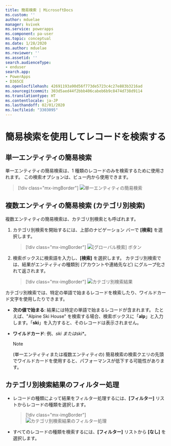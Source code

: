 ```yaml
---
title: 簡易検索 | MicrosoftDocs
ms.custom: ''
author: mduelae
manager: kvivek
ms.service: powerapps
ms.component: pa-user
ms.topic: conceptual
ms.date: 1/28/2020
ms.author: mduelae
ms.reviewer: ''
ms.assetid: ''
search.audienceType:
- enduser
search.app:
- PowerApps
- D365CE
ms.openlocfilehash: 42691193a90d56f773de5723c4c27e883b3216ad
ms.sourcegitcommit: 303d5aed44f2bbb406cabeb6b9c8474d738d9114
ms.translationtype: HT
ms.contentlocale: ja-JP
ms.lasthandoff: 02/01/2020
ms.locfileid: "3303095"
---
```

# <a name="using-quick-find-to-search-for-records"></a>簡易検索を使用してレコードを検索する

## <a name="single-entity-quick-find"></a>単一エンティティの簡易検索

単一エンティティの簡易検索は、1 種類のレコードのみを検索するために使用されます。 この検索オプションは、ビュー内から使用できます。 

   > [!div class="mx-imgBorder"]
   > ![単一エンティティの簡易検索](media/single-quick-find-search-box.png "単一エンティティの簡易検索の検索ボックス") 

## <a name="multiple-entity-quick-find-categorized-search"></a>複数エンティティの簡易検索 (カテゴリ別検索)

複数エンティティの簡易検索は、カテゴリ別検索とも呼ばれます。 

1.  カテゴリ別検索を開始するには、上部のナビゲーション バーで **[検索]** を選択します。  

     > [!div class="mx-imgBorder"]
     > ![[グローバル検索] ボタン](media/global-search-button.png "グローバル検索")
  
2.  検索ボックスに検索語を入力し、**[検索]** を選択します。 カテゴリ別検索では、結果がエンティティの種類別 (アカウントや連絡先など) にグループ化されて返されます。

     > [!div class="mx-imgBorder"]
     > ![カテゴリ別検索結果](media/categorized-search-results.png "カテゴリ別検索結果ページ") 

カテゴリ別検索では、特定の単語で始まるレコードを検索したり、ワイルドカード文字を使用したりできます。
  
- **次の値で始まる**: 結果には特定の単語で始まるレコードが含まれます。 たとえば、"Alpine Ski House" を検索する場合、検索ボックスに「**alp**」と入力します。「**ski**」を入力すると、そのレコードは表示されません。  
  
- **ワイルドカード**: 例、*ski または*ski\*。 

  > [!NOTE]
  >  (単一エンティティまたは複数エンティティの) 簡易検索の検索クエリの先頭でワイルドカードを使用すると、パフォーマンスが低下する可能性があります。
  
## <a name="filter-categorized-search-results"></a>カテゴリ別検索結果のフィルター処理 
  
-   レコードの種類によって結果をフィルター処理するには、**[フィルター]** リストからレコードの種類を選択します。 

    > [!div class="mx-imgBorder"]
    > ![カテゴリ別検索結果のフィルター処理](media/filter-categorized-search-results.png "カテゴリ別検索結果のフィルター処理")  

  
-   すべてのレコードの種類を検索するには、**[フィルター]** リストから **[なし]** を選択します。  

